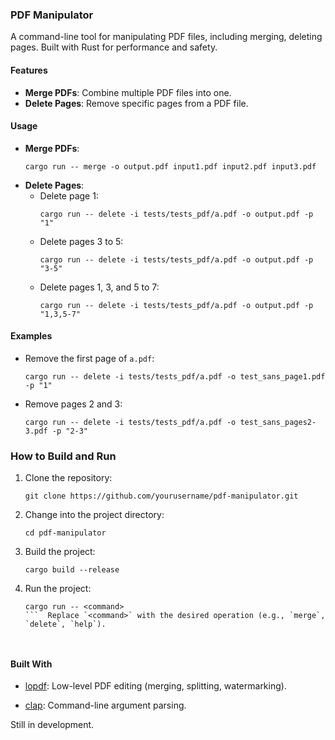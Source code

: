### PDF Manipulator

A command-line tool for manipulating PDF files, including merging, deleting pages. Built with Rust for performance and safety.

#### Features

- **Merge PDFs**: Combine multiple PDF files into one.
- **Delete Pages**: Remove specific pages from a PDF file.

#### Usage
- **Merge PDFs**:
  ```
  cargo run -- merge -o output.pdf input1.pdf input2.pdf input3.pdf
  ```
- **Delete Pages**:
    - Delete page 1:
        ```
        cargo run -- delete -i tests/tests_pdf/a.pdf -o output.pdf -p "1"
        ```
    - Delete pages 3 to 5:
        ```
        cargo run -- delete -i tests/tests_pdf/a.pdf -o output.pdf -p "3-5"
        ```
    - Delete pages 1, 3, and 5 to 7:
        ```
        cargo run -- delete -i tests/tests_pdf/a.pdf -o output.pdf -p "1,3,5-7"
        
        ```
#### Examples

- Remove the first page of `a.pdf`:
  ```
  cargo run -- delete -i tests/tests_pdf/a.pdf -o test_sans_page1.pdf -p "1"
  ```
- Remove pages 2 and 3:
  ```
  cargo run -- delete -i tests/tests_pdf/a.pdf -o test_sans_pages2-3.pdf -p "2-3"
  ```


### How to Build and Run

1. Clone the repository:
   ```
   git clone https://github.com/yourusername/pdf-manipulator.git
   ```
2. Change into the project directory:
   ```
   cd pdf-manipulator
   ```
3. Build the project:
   ```
   cargo build --release
   ```
4. Run the project:
   ```
   cargo run -- <command>
   ```  Replace `<command>` with the desired operation (e.g., `merge`, `delete`, `help`).



#### Built With

- [lopdf](https://crates.io/crates/lopdf): Low-level PDF editing (merging, splitting, watermarking).

- [clap](https://crates.io/crates/clap): Command-line argument parsing.


Still in development. 